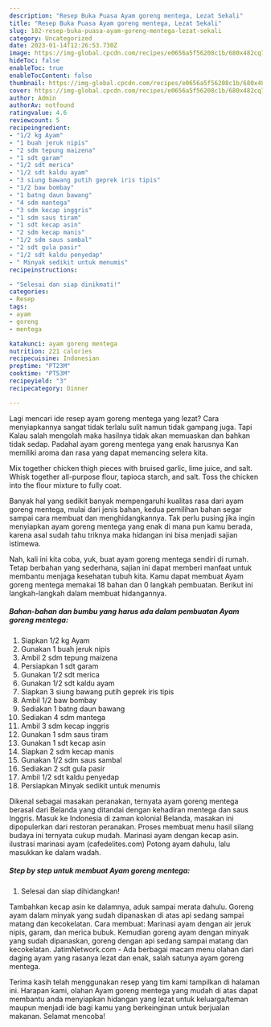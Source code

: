 ```yaml
---
description: "Resep Buka Puasa Ayam goreng mentega, Lezat Sekali"
title: "Resep Buka Puasa Ayam goreng mentega, Lezat Sekali"
slug: 182-resep-buka-puasa-ayam-goreng-mentega-lezat-sekali
category: Uncategorized
date: 2023-01-14T12:26:53.730Z
image: https://img-global.cpcdn.com/recipes/e0656a5f56208c1b/680x482cq70/ayam-goreng-mentega-foto-resep-utama.jpg
hideToc: false
enableToc: true
enableTocContent: false
thumbnail: https://img-global.cpcdn.com/recipes/e0656a5f56208c1b/680x482cq70/ayam-goreng-mentega-foto-resep-utama.jpg
cover: https://img-global.cpcdn.com/recipes/e0656a5f56208c1b/680x482cq70/ayam-goreng-mentega-foto-resep-utama.jpg
author: Admin
authorAv: notfound
ratingvalue: 4.6
reviewcount: 5
recipeingredient:
- "1/2 kg Ayam"
- "1 buah jeruk nipis"
- "2 sdm tepung maizena"
- "1 sdt garam"
- "1/2 sdt merica"
- "1/2 sdt kaldu ayam"
- "3 siung bawang putih geprek iris tipis"
- "1/2 baw bombay"
- "1 batng daun bawang"
- "4 sdm mantega"
- "3 sdm kecap inggris"
- "1 sdm saus tiram"
- "1 sdt kecap asin"
- "2 sdm kecap manis"
- "1/2 sdm saus sambal"
- "2 sdt gula pasir"
- "1/2 sdt kaldu penyedap"
- " Minyak sedikit untuk menumis"
recipeinstructions:

- "Selesai dan siap dinikmati!"
categories:
- Resep
tags:
- ayam
- goreng
- mentega

katakunci: ayam goreng mentega 
nutrition: 221 calories
recipecuisine: Indonesian
preptime: "PT23M"
cooktime: "PT53M"
recipeyield: "3"
recipecategory: Dinner

---
```



Lagi mencari ide resep ayam goreng mentega yang lezat? Cara menyiapkannya sangat tidak terlalu sulit namun tidak gampang juga. Tapi Kalau salah mengolah maka hasilnya tidak akan memuaskan dan bahkan tidak sedap. Padahal ayam goreng mentega yang enak harusnya Kan memiliki aroma dan rasa yang dapat memancing selera kita.


Mix together chicken thigh pieces with bruised garlic, lime juice, and salt. Whisk together all-purpose flour, tapioca starch, and salt. Toss the chicken into the flour mixture to fully coat.

Banyak hal yang sedikit banyak mempengaruhi kualitas rasa dari ayam goreng mentega, mulai dari jenis bahan, kedua pemilihan bahan segar sampai cara membuat dan menghidangkannya. Tak perlu pusing jika ingin menyiapkan ayam goreng mentega yang enak di mana pun kamu berada, karena asal sudah tahu triknya maka hidangan ini bisa menjadi sajian istimewa.


Nah, kali ini kita coba, yuk, buat ayam goreng mentega sendiri di rumah. Tetap berbahan yang sederhana, sajian ini dapat memberi manfaat untuk membantu menjaga kesehatan tubuh kita. Kamu dapat membuat Ayam goreng mentega memakai 18 bahan dan 0 langkah pembuatan. Berikut ini langkah-langkah dalam membuat hidangannya.

<!--inarticleads1-->

##### Bahan-bahan dan bumbu yang harus ada dalam pembuatan Ayam goreng mentega:

1. Siapkan 1/2 kg Ayam
1. Gunakan 1 buah jeruk nipis
1. Ambil 2 sdm tepung maizena
1. Persiapkan 1 sdt garam
1. Gunakan 1/2 sdt merica
1. Gunakan 1/2 sdt kaldu ayam
1. Siapkan 3 siung bawang putih geprek iris tipis
1. Ambil 1/2 baw bombay
1. Sediakan 1 batng daun bawang
1. Sediakan 4 sdm mantega
1. Ambil 3 sdm kecap inggris
1. Gunakan 1 sdm saus tiram
1. Gunakan 1 sdt kecap asin
1. Siapkan 2 sdm kecap manis
1. Gunakan 1/2 sdm saus sambal
1. Sediakan 2 sdt gula pasir
1. Ambil 1/2 sdt kaldu penyedap
1. Persiapkan  Minyak sedikit untuk menumis


Dikenal sebagai masakan peranakan, ternyata ayam goreng mentega berasal dari Belanda yang ditandai dengan kehadiran mentega dan saus Inggris. Masuk ke Indonesia di zaman kolonial Belanda, masakan ini dipopulerkan dari restoran peranakan. Proses membuat menu hasil silang budaya ini ternyata cukup mudah. Marinasi ayam dengan kecap asin. ilustrasi marinasi ayam (cafedelites.com) Potong ayam dahulu, lalu masukkan ke dalam wadah. 

<!--inarticleads2-->

##### Step by step untuk membuat Ayam goreng mentega:


1. Selesai dan siap dihidangkan!

Tambahkan kecap asin ke dalamnya, aduk sampai merata dahulu. Goreng ayam dalam minyak yang sudah dipanaskan di atas api sedang sampai matang dan kecokelatan. Cara membuat: Marinasi ayam dengan air jeruk nipis, garam, dan merica bubuk. Kemudian goreng ayam dengan minyak yang sudah dipanaskan, goreng dengan api sedang sampai matang dan kecokelatan. JatimNetwork.com - Ada berbagai macam menu olahan dari daging ayam yang rasanya lezat dan enak, salah satunya ayam goreng mentega. 

Terima kasih telah menggunakan resep yang tim kami tampilkan di halaman ini. Harapan kami, olahan Ayam goreng mentega yang mudah di atas dapat membantu anda menyiapkan hidangan yang lezat untuk keluarga/teman maupun menjadi ide bagi kamu yang berkeinginan untuk berjualan makanan. Selamat mencoba!
